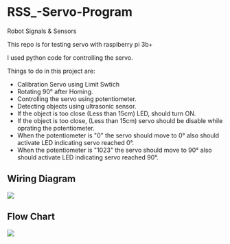 # RSS_-Servo-Program
Robot Signals & Sensors

This repo is for testing servo with raspiberry pi 3b+

I used python code for controlling the servo.

Things to do in this project are:

* Calibration Servo using Limit Swtich
* Rotating 90° after Homing.
* Controlling the servo using potentiometer.
* Detecting objects using ultrasonic sensor.
* If the object is too close (Less than 15cm) LED, should turn ON.
* If the object is too close, (Less than 15cm) servo should be disable while oprating the potentiometer.
* When the potentiometer is "0" the servo should move to 0° also should activate LED indicating servo reached 0°. 
* When the potentiometer is "1023" the servo should move to 90° also should activate LED indicating servo reached 90°.



## Wiring Diagram


![](https://i.pinimg.com/736x/d3/bf/21/d3bf218fb82d5beb6c1e342d02f19508.jpg)



## Flow Chart

![](https://i.pinimg.com/736x/f0/61/05/f061053d3bd1808bd88afe873a6ca855.jpg)

